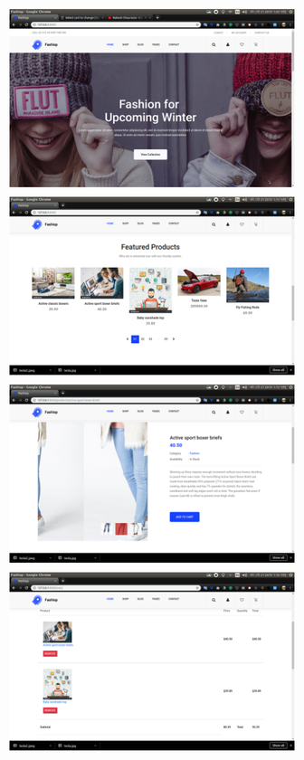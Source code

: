 
<p align="center">
    <img src="github_readme_file/nav_front.png" width="900" alt="homepage" />
</p>
<p align="center">
    <img src="github_readme_file/products.png" width="900" alt="product page" />
</p>
<p align="center">
    <img src="github_readme_file/product_detail.png" width="900" alt="product detail page" />
</p>
<p align="center">
    <img src="github_readme_file/cart.png" width="900" alt="cart page" />
</p>
